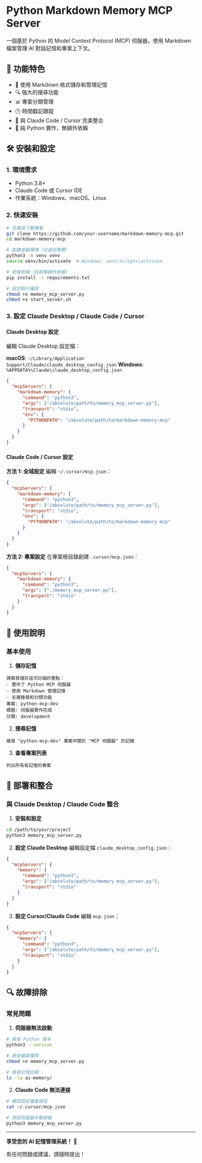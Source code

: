 # Python Markdown Memory MCP Server

一個基於 Python 的 Model Context Protocol (MCP) 伺服器，使用 Markdown 檔案管理 AI 對話記憶和專案上下文。

## 🚀 功能特色

- 📝 使用 Markdown 格式儲存和管理記憶
- 🔍 強大的搜尋功能
- 📊 專案分類管理
- 🕒 時間戳記跟蹤
- 🎯 與 Claude Code / Cursor 完美整合
- 🐍 純 Python 實作，無額外依賴

## 🛠️ 安裝和設定

### 1. 環境需求

- Python 3.8+
- Claude Code 或 Cursor IDE
- 作業系統：Windows、macOS、Linux

### 2. 快速安裝

```bash
# 克隆或下載專案
git clone https://github.com/your-username/markdown-memory-mcp.git
cd markdown-memory-mcp

# 創建虛擬環境（可選但推薦）
python3 -m venv venv
source venv/bin/activate  # Windows: venv\Scripts\activate

# 安裝依賴（目前無額外依賴）
pip install -r requirements.txt

# 設定執行權限
chmod +x memory_mcp_server.py
chmod +x start_server.sh
```

### 3. 設定 Claude Desktop / Claude Code / Cursor

#### Claude Desktop 設定
編輯 Claude Desktop 設定檔：

**macOS**: `~/Library/Application Support/Claude/claude_desktop_config.json`
**Windows**: `%APPDATA%\Claude\claude_desktop_config.json`

```json
{
  "mcpServers": {
    "markdown-memory": {
      "command": "python3",
      "args": ["/absolute/path/to/memory_mcp_server.py"],
      "transport": "stdio",
      "env": {
        "PYTHONPATH": "/absolute/path/to/markdown-memory-mcp"
      }
    }
  }
}
```

#### Claude Code / Cursor 設定

**方法 1: 全域設定**
編輯 `~/.cursor/mcp.json`：
```json
{
  "mcpServers": {
    "markdown-memory": {
      "command": "python3",
      "args": ["/absolute/path/to/memory_mcp_server.py"],
      "transport": "stdio",
      "env": {
        "PYTHONPATH": "/absolute/path/to/markdown-memory-mcp"
      }
    }
  }
}
```

**方法 2: 專案設定**
在專案根目錄創建 `.cursor/mcp.json`：
```json
{
  "mcpServers": {
    "markdown-memory": {
      "command": "python3",
      "args": ["./memory_mcp_server.py"],
      "transport": "stdio"
    }
  }
}
```

## 📖 使用說明

### 基本使用

1. **儲存記憶**
```
請幫我儲存這次討論的重點：
- 實作了 Python MCP 伺服器
- 使用 Markdown 管理記憶
- 支援搜尋和分類功能
專案: python-mcp-dev
標題: 伺服器實作完成
分類: development
```

2. **搜尋記憶**
```
搜尋 "python-mcp-dev" 專案中關於 "MCP 伺服器" 的記錄
```

3. **查看專案列表**
```
列出所有有記憶的專案
```

## 🚀 部署和整合

### 與 Claude Desktop / Claude Code 整合

1. **安裝和設定**
```bash
cd /path/to/your/project
python3 memory_mcp_server.py
```

2. **設定 Claude Desktop**
編輯設定檔 `claude_desktop_config.json`：
```json
{
  "mcpServers": {
    "memory": {
      "command": "python3",
      "args": ["/absolute/path/to/memory_mcp_server.py"],
      "transport": "stdio"
    }
  }
}
```

3. **設定 Cursor/Claude Code**
編輯 `mcp.json`：
```json
{
  "mcpServers": {
    "memory": {
      "command": "python3",
      "args": ["/absolute/path/to/memory_mcp_server.py"],
      "transport": "stdio"
    }
  }
}
```

## 🔍 故障排除

### 常見問題

1. **伺服器無法啟動**
```bash
# 檢查 Python 版本
python3 --version

# 檢查檔案權限
chmod +x memory_mcp_server.py

# 檢查記憶目錄
ls -la ai-memory/
```

2. **Claude Code 無法連接**
```bash
# 確認設定檔案路徑
cat ~/.cursor/mcp.json

# 測試伺服器手動啟動
python3 memory_mcp_server.py
```

---

**享受您的 AI 記憶管理系統！** 🚀

有任何問題或建議，請隨時提出！